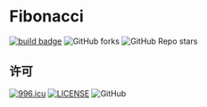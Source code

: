 # Fibonacci

[![build badge](https://github.com/LJason77/Fibonacci/actions/workflows/rust.yml/badge.svg?branch=master)](https://github.com/LJason77/Fibonacci/actions/workflows/rust.yml)
![GitHub forks](https://img.shields.io/github/forks/LJason77/Fibonacci?style=social)
![GitHub Repo stars](https://img.shields.io/github/stars/LJason77/Fibonacci?style=social)

## 许可

[![996.icu](https://img.shields.io/badge/link-996.icu-red.svg)](https://996.icu)
[![LICENSE](https://img.shields.io/badge/license-Anti%20996-blue.svg)](https://github.com/996icu/996.ICU/blob/master/LICENSE)
![GitHub](https://img.shields.io/github/license/LJason77/Fibonacci)
